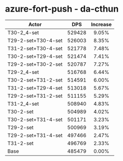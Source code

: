 # azure-fort-push - da-cthun
| Actor | DPS | Increase |
|---|:---:|:---:|
|T30-2_4-set|529428|9.05%|
|T29-2-set+T30-4-set|526003|8.35%|
|T31-2-set+T30-4-set|521778|7.48%|
|T30-2-set+T29-4-set|521474|7.41%|
|T29-2-set+T30-2-set|520787|7.27%|
|T29-2_4-set|516768|6.44%|
|T30-2-set+T31-2-set|514591|6.00%|
|T31-2-set+T29-4-set|513018|5.67%|
|T29-2-set+T31-2-set|511155|5.29%|
|T31-2_4-set|508940|4.83%|
|T30-2-set|504989|4.02%|
|T30-2-set+T31-4-set|501171|3.23%|
|T29-2-set|500969|3.19%|
|T29-2-set+T31-4-set|497466|2.47%|
|T31-2-set|496769|2.33%|
|Base|485479|0.00%|
